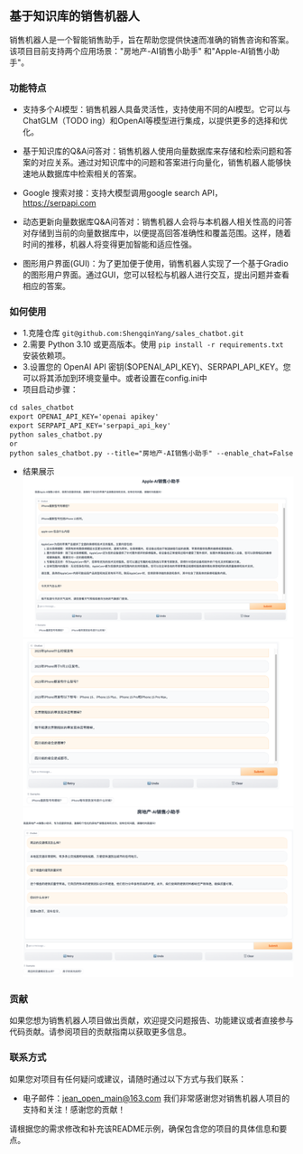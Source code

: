 ## 基于知识库的销售机器人

销售机器人是一个智能销售助手，旨在帮助您提供快速而准确的销售咨询和答案。该项目目前支持两个应用场景："房地产-AI销售小助手"
和"Apple-AI销售小助手"。

### 功能特点
- 支持多个AI模型：销售机器人具备灵活性，支持使用不同的AI模型。它可以与ChatGLM（TODO ing）和OpenAI等模型进行集成，以提供更多的选择和优化。

- 基于知识库的Q&A问答对：销售机器人使用向量数据库来存储和检索问题和答案的对应关系。通过对知识库中的问题和答案进行向量化，销售机器人能够快速地从数据库中检索相关的答案。

- Google 搜索对接：支持大模型调用google search API，https://serpapi.com

- 动态更新向量数据库Q&A问答对：销售机器人会将与本机器人相关性高的问答对存储到当前的向量数据库中，以便提高回答准确性和覆盖范围。这样，随着时间的推移，机器人将变得更加智能和适应性强。

- 图形用户界面(GUI)：为了更加便于使用，销售机器人实现了一个基于Gradio的图形用户界面。通过GUI，您可以轻松与机器人进行交互，提出问题并查看相应的答案。


### 如何使用

- 1.克隆仓库 `git@github.com:ShengqinYang/sales_chatbot.git`
- 2.需要 Python 3.10 或更高版本。使用 `pip install -r requirements.txt` 安装依赖项。
- 3.设置您的 OpenAI API 密钥($OPENAI_API_KEY)、SERPAPI_API_KEY。您可以将其添加到环境变量中。或者设置在config.ini中
- 项目启动步骤：

```linux
cd sales_chatbot
export OPENAI_API_KEY='openai apikey'
export SERPAPI_API_KEY='serpapi_api_key'
python sales_chatbot.py
or
python sales_chatbot.py --title="房地产-AI销售小助手" --enable_chat=False

```

- 结果展示
  ![img.png](files/Apple-AI销售小助手.png)
  ![img_2.png](files/Apple-AI-support-search_api.png)
  ![img_2.png](files/房地产-AI销售小助手.png)
  

### 贡献

如果您想为销售机器人项目做出贡献，欢迎提交问题报告、功能建议或者直接参与代码贡献。请参阅项目的贡献指南以获取更多信息。

### 联系方式

如果您对项目有任何疑问或建议，请随时通过以下方式与我们联系：

- 电子邮件：jean_open_main@163.com
  我们非常感谢您对销售机器人项目的支持和关注！感谢您的贡献！

请根据您的需求修改和补充该README示例，确保包含您的项目的具体信息和要点。
